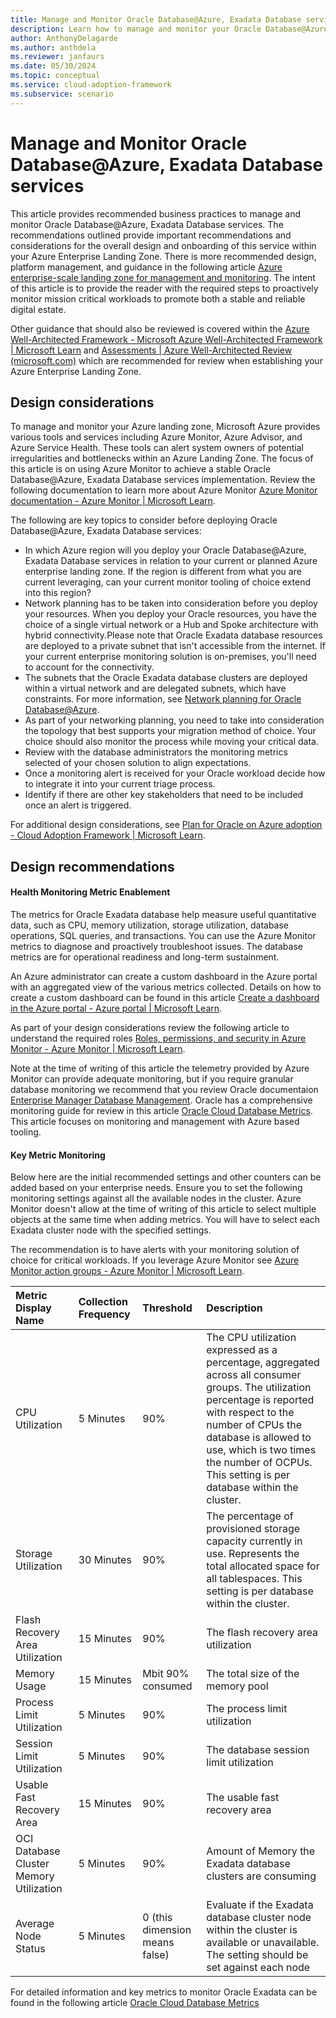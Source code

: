 ```yaml
---
title: Manage and Monitor Oracle Database@Azure, Exadata Database services 
description: Learn how to manage and monitor your Oracle Database@Azure, Exadata Database services.
author: AnthonyDelagarde
ms.author: anthdela
ms.reviewer: janfaurs
ms.date: 05/30/2024
ms.topic: conceptual
ms.service: cloud-adoption-framework
ms.subservice: scenario
---
```


# Manage and Monitor Oracle Database@Azure, Exadata Database services

This article provides recommended business practices to manage and monitor Oracle Database@Azure, Exadata Database services. The recommendations outlined provide important recommendations and considerations for the overall design and onboarding of this service within your Azure Enterprise Landing Zone. There is more recommended design, platform management, and guidance in the following article [Azure enterprise-scale landing zone for management and monitoring](/azure/cloud-adoption-framework/ready/landing-zone/design-area/management). The intent of this article is to provide the reader with the required steps to proactively monitor mission critical workloads to promote both a stable and reliable digital estate.

Other guidance that should also be reviewed is covered within the [Azure Well-Architected Framework - Microsoft Azure Well-Architected Framework | Microsoft Learn](/azure/well-architected/) and [Assessments | Azure Well-Architected Review (microsoft.com)](/assessments/azure-architecture-review/) which are recommended for review when establishing your Azure Enterprise Landing Zone.

## Design considerations

To manage and monitor your Azure landing zone, Microsoft Azure provides various tools and services including Azure Monitor, Azure Advisor, and Azure Service Health. These tools can alert system owners of potential irregularities and bottlenecks within an Azure Landing Zone. The focus of this article is on using Azure Monitor to achieve a stable Oracle Database@Azure, Exadata Database services implementation. Review the following documentation to learn more about Azure Monitor [Azure Monitor documentation - Azure Monitor | Microsoft Learn](/azure/azure-monitor/).

The following are key topics to consider before deploying Oracle Database@Azure, Exadata Database services:

- In which Azure region will you deploy your Oracle Database@Azure, Exadata Database services in relation to your current or planned Azure enterprise landing zone. If the region is different from what you are current leveraging, can your current monitor tooling of choice extend into this region?
- Network planning has to be taken into consideration before you deploy your resources. When you deploy your Oracle resources, you have the choice of a single virtual network or a Hub and Spoke architecture with hybrid connectivity.Please note that Oracle Exadata database resources are deployed to a private subnet that isn't accessible from the internet. If your current enterprise monitoring solution is on-premises, you'll need to account for the connectivity.
- The subnets that the Oracle Exadata database clusters are deployed within a virtual network and are delegated subnets, which have constraints. For more information, see [Network planning for Oracle Database@Azure](/azure/oracle/oracle-db/oracle-database-network-plan#constraints).
- As part of your networking planning, you need to take into consideration the topology that best supports your migration method of choice. Your choice should also monitor the process while moving your critical data.
- Review with the database administrators the monitoring metrics selected of your chosen solution to align expectations.
- Once a monitoring alert is received for your Oracle workload decide how to integrate it into your current triage process.
- Identify if there are other key stakeholders that need to be included once an alert is triggered.

For additional design considerations, see [Plan for Oracle on Azure adoption - Cloud Adoption Framework | Microsoft Learn](/azure/cloud-adoption-framework/scenarios/oracle-iaas/oracle-landing-zone-plan).

## Design recommendations

#### Health Monitoring Metric Enablement

The metrics for Oracle Exadata database help measure useful quantitative data, such as CPU, memory utilization, storage utilization, database operations, SQL queries, and transactions. You can use the Azure Monitor metrics to diagnose and proactively troubleshoot issues. The database metrics are for operational readiness and long-term sustainment. 

An Azure administrator can create a custom dashboard in the Azure portal with an aggregated view of the various metrics collected. Details on how to create a custom dashboard can be found in this article [Create a dashboard in the Azure portal - Azure portal | Microsoft Learn](/azure/azure-portal/azure-portal-dashboards).

As part of your design considerations review the following article to understand the required roles [Roles, permissions, and security in Azure Monitor - Azure Monitor | Microsoft Learn](/azure/azure-monitor/roles-permissions-security). 

Note at the time of writing of this article the telemetry provided by Azure Monitor can provide adequate monitoring, but if you require granular database monitoring we recommend that you review Oracle documentaion [Enterprise Manager Database Management](https://www.oracle.com/database/technologies/manageability.html). Oracle has a comprehensive monitoring guide for review in this article [Oracle Cloud Database Metrics](https://docs.oracle.com/iaas/database-management/doc/oracle-cloud-database-metrics.html). This article focuses on monitoring and management with Azure based tooling.

#### Key Metric Monitoring

Below here are the initial recommended settings and other counters can be added based on your enterprise needs.  Ensure you to set the following monitoring settings against all the available nodes in the cluster. Azure Monitor doesn't allow at the time of writing of this article to select multiple objects at the same time when adding metrics. You will have to select each Exadata cluster node with the specified settings. 

The recommendation is to have alerts with your monitoring solution of choice for critical workloads. If you leverage Azure Monitor see [Azure Monitor action groups - Azure Monitor | Microsoft Learn](/azure/azure-monitor/alerts/action-groups).



|  Metric Display Name                                   |  Collection Frequency                                   | Threshold                    | Description                                  |
| :------------------------------------------------------|:--------------------------------------------------------|:-----------------------------|:---------------------------------------------|
| CPU Utilization                                        | 5 Minutes                                               | 90%                           | The CPU utilization expressed as a percentage, aggregated across all consumer groups. The utilization percentage is reported with respect to the number of CPUs the database is allowed to use, which is two times the number of OCPUs. This setting is per database within the cluster. |
| Storage Utilization                                    | 30 Minutes                                              | 90%                            | The percentage of provisioned storage capacity currently in use. Represents the total allocated space for all tablespaces. This setting is per database within the cluster.|
| Flash Recovery Area Utilization                        | 15 Minutes                                              | 90%                            | The flash recovery area utilization    |
| Memory Usage                                           | 15 Minutes                                              | Mbit  90% consumed             | The total size of the memory pool      |
| Process Limit Utilization                              |   5 Minutes                                             | 90%                            | The process limit utilization          |
| Session Limit Utilization                              |   5 Minutes                                             | 90%                            | The database session limit utilization |
| Usable Fast Recovery Area                              | 15 Minutes                                              | 90%                            | The usable fast recovery area          |
| OCI Database Cluster Memory Utilization                | 5 Minutes                                               | 90%                            | Amount of Memory the Exadata database clusters are consuming |
| Average Node Status                                    | 5 Minutes                                               | 0 (this dimension means false) | Evaluate if the  Exadata database cluster node within the cluster is available or unavailable. The setting should be set against each node |

For detailed information and key metrics to monitor Oracle Exadata can be found in the following article [Oracle Cloud Database Metrics](https://docs.oracle.com/iaas/database-management/doc/oracle-cloud-database-metrics.html)




